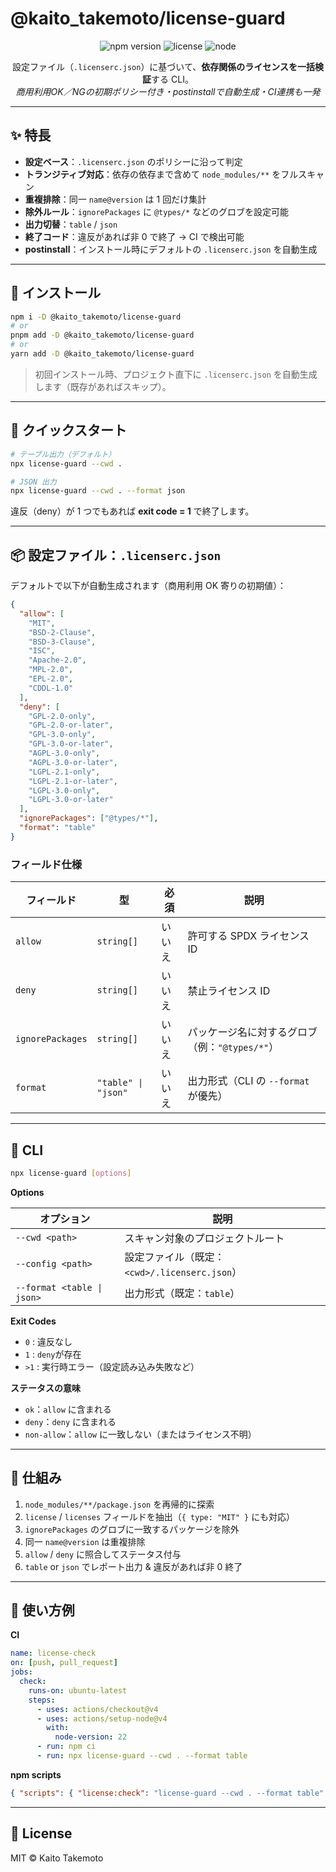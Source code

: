 # @kaito_takemoto/license-guard

<p align="center">
  <img src="https://img.shields.io/npm/v/%40kaito_takemoto%2Flicense-guard.svg" alt="npm version">
  <img src="https://img.shields.io/npm/l/%40kaito_takemoto%2Flicense-guard.svg" alt="license">
  <img src="https://img.shields.io/node/v/%40kaito_takemoto%2Flicense-guard.svg" alt="node">
</p>

<p align="center">
  設定ファイル（<code>.licenserc.json</code>）に基づいて、<b>依存関係のライセンスを一括検証</b>する CLI。<br/>
  <i>商用利用OK／NGの初期ポリシー付き・postinstallで自動生成・CI連携も一発</i>
</p>

---

## ✨ 特長

- **設定ベース**：`.licenserc.json` のポリシーに沿って判定
- **トランジティブ対応**：依存の依存まで含めて `node_modules/**` をフルスキャン
- **重複排除**：同一 `name@version` は 1 回だけ集計
- **除外ルール**：`ignorePackages` に `@types/*` などのグロブを設定可能
- **出力切替**：`table` / `json`
- **終了コード**：違反があれば非 0 で終了 → CI で検出可能
- **postinstall**：インストール時にデフォルトの `.licenserc.json` を自動生成

---

## 🚀 インストール

```bash
npm i -D @kaito_takemoto/license-guard
# or
pnpm add -D @kaito_takemoto/license-guard
# or
yarn add -D @kaito_takemoto/license-guard
```

> 初回インストール時、プロジェクト直下に `.licenserc.json` を自動生成します（既存があればスキップ）。

---

## 🧪 クイックスタート

```bash
# テーブル出力（デフォルト）
npx license-guard --cwd .

# JSON 出力
npx license-guard --cwd . --format json
```

違反（deny）が 1 つでもあれば **exit code = 1** で終了します。

---

## 📦 設定ファイル：`.licenserc.json`

デフォルトで以下が自動生成されます（商用利用 OK 寄りの初期値）：

```json
{
  "allow": [
    "MIT",
    "BSD-2-Clause",
    "BSD-3-Clause",
    "ISC",
    "Apache-2.0",
    "MPL-2.0",
    "EPL-2.0",
    "CDDL-1.0"
  ],
  "deny": [
    "GPL-2.0-only",
    "GPL-2.0-or-later",
    "GPL-3.0-only",
    "GPL-3.0-or-later",
    "AGPL-3.0-only",
    "AGPL-3.0-or-later",
    "LGPL-2.1-only",
    "LGPL-2.1-or-later",
    "LGPL-3.0-only",
    "LGPL-3.0-or-later"
  ],
  "ignorePackages": ["@types/*"],
  "format": "table"
}
```

### フィールド仕様

| フィールド       | 型                  | 必須   | 説明                                           |
| ---------------- | ------------------- | ------ | ---------------------------------------------- |
| `allow`          | `string[]`          | いいえ | 許可する SPDX ライセンス ID                    |
| `deny`           | `string[]`          | いいえ | 禁止ライセンス ID                              |
| `ignorePackages` | `string[]`          | いいえ | パッケージ名に対するグロブ（例：`"@types/*"`） |
| `format`         | `"table" \| "json"` | いいえ | 出力形式（CLI の `--format` が優先）           |

---

## 🧰 CLI

```bash
npx license-guard [options]
```

**Options**

| オプション                 | 説明                                          |
| -------------------------- | --------------------------------------------- |
| `--cwd <path>`             | スキャン対象のプロジェクトルート              |
| `--config <path>`          | 設定ファイル（既定：`<cwd>/.licenserc.json`） |
| `--format <table \| json>` | 出力形式（既定：`table`）                     |

**Exit Codes**

- `0` : 違反なし
- `1` : `deny`が存在
- `>1` : 実行時エラー（設定読み込み失敗など）

**ステータスの意味**

- `ok`：`allow` に含まれる
- `deny`：`deny` に含まれる
- `non-allow`：`allow` に一致しない（またはライセンス不明）

---

## 🔎 仕組み

1. `node_modules/**/package.json` を再帰的に探索
2. `license` / `licenses` フィールドを抽出（`{ type: "MIT" }` にも対応）
3. `ignorePackages` のグロブに一致するパッケージを除外
4. 同一 `name@version` は重複排除
5. `allow` / `deny` に照合してステータス付与
6. `table` or `json` でレポート出力 & 違反があれば非 0 終了

---

## 🧷 使い方例

**CI**

```yaml
name: license-check
on: [push, pull_request]
jobs:
  check:
    runs-on: ubuntu-latest
    steps:
      - uses: actions/checkout@v4
      - uses: actions/setup-node@v4
        with:
          node-version: 22
      - run: npm ci
      - run: npx license-guard --cwd . --format table
```

**npm scripts**

```json
{ "scripts": { "license:check": "license-guard --cwd . --format table" } }
```

---

## 📄 License

MIT © Kaito Takemoto
